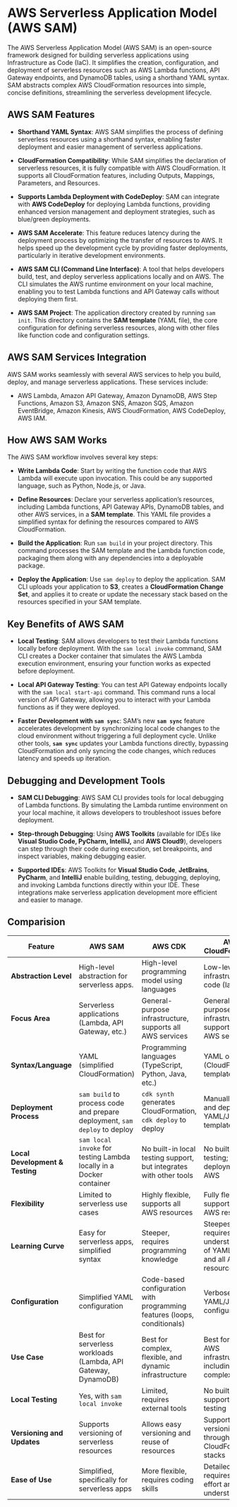 # AWS Serverless Application Model (AWS SAM)

The AWS Serverless Application Model (AWS SAM) is an open-source framework designed for building serverless applications using Infrastructure as Code (IaC). It simplifies the creation, configuration, and deployment of serverless resources such as AWS Lambda functions, API Gateway endpoints, and DynamoDB tables, using a shorthand YAML syntax. SAM abstracts complex AWS CloudFormation resources into simple, concise definitions, streamlining the serverless development lifecycle.

## AWS SAM Features

- **Shorthand YAML Syntax**: AWS SAM simplifies the process of defining serverless resources using a shorthand syntax, enabling faster deployment and easier management of serverless applications.

- **CloudFormation Compatibility**: While SAM simplifies the declaration of serverless resources, it is fully compatible with AWS CloudFormation. It supports all CloudFormation features, including Outputs, Mappings, Parameters, and Resources.

- **Supports Lambda Deployment with CodeDeploy**: SAM can integrate with **AWS CodeDeploy** for deploying Lambda functions, providing enhanced version management and deployment strategies, such as blue/green deployments.

- **AWS SAM Accelerate**: This feature reduces latency during the deployment process by optimizing the transfer of resources to AWS. It helps speed up the development cycle by providing faster deployments, particularly in iterative development environments.

- **AWS SAM CLI (Command Line Interface)**: A tool that helps developers build, test, and deploy serverless applications locally and on AWS. The CLI simulates the AWS runtime environment on your local machine, enabling you to test Lambda functions and API Gateway calls without deploying them first.

- **AWS SAM Project**: The application directory created by running `sam init`. This directory contains the **SAM template** (YAML file), the core configuration for defining serverless resources, along with other files like function code and configuration settings.

## AWS SAM Services Integration

AWS SAM works seamlessly with several AWS services to help you build, deploy, and manage serverless applications. These services include:

- AWS Lambda, Amazon API Gateway, Amazon DynamoDB, AWS Step Functions, Amazon S3, Amazon SNS, Amazon SQS, Amazon EventBridge, Amazon Kinesis, AWS CloudFormation, AWS CodeDeploy, AWS IAM.

## How AWS SAM Works

The AWS SAM workflow involves several key steps:

- **Write Lambda Code**: Start by writing the function code that AWS Lambda will execute upon invocation. This could be any supported language, such as Python, Node.js, or Java.

- **Define Resources**: Declare your serverless application’s resources, including Lambda functions, API Gateway APIs, DynamoDB tables, and other AWS services, in a **SAM template**. This YAML file provides a simplified syntax for defining the resources compared to AWS CloudFormation.

- **Build the Application**: Run `sam build` in your project directory. This command processes the SAM template and the Lambda function code, packaging them along with any dependencies into a deployable package.

- **Deploy the Application**: Use `sam deploy` to deploy the application. SAM CLI uploads your application to **S3**, creates a **CloudFormation Change Set**, and applies it to create or update the necessary stack based on the resources specified in your SAM template.

## Key Benefits of AWS SAM

- **Local Testing**: SAM allows developers to test their Lambda functions locally before deployment. With the `sam local invoke` command, SAM CLI creates a Docker container that simulates the AWS Lambda execution environment, ensuring your function works as expected before deployment.

- **Local API Gateway Testing**: You can test API Gateway endpoints locally with the `sam local start-api` command. This command runs a local version of API Gateway, allowing you to interact with your Lambda functions as if they were deployed.

- **Faster Development with `sam sync`**: SAM’s new **`sam sync`** feature accelerates development by synchronizing local code changes to the cloud environment without triggering a full deployment cycle. Unlike other tools, **`sam sync`** updates your Lambda functions directly, bypassing CloudFormation and only syncing the code changes, which reduces latency and speeds up iteration.

## Debugging and Development Tools

- **SAM CLI Debugging**: AWS SAM CLI provides tools for local debugging of Lambda functions. By simulating the Lambda runtime environment on your local machine, it allows developers to troubleshoot issues before deployment.

- **Step-through Debugging**: Using **AWS Toolkits** (available for IDEs like **Visual Studio Code, PyCharm, IntelliJ,** and **AWS Cloud9**), developers can step through their code during execution, set breakpoints, and inspect variables, making debugging easier.

- **Supported IDEs**: AWS Toolkits for **Visual Studio Code**, **JetBrains**, **PyCharm**, and **IntelliJ** enable building, testing, debugging, deploying, and invoking Lambda functions directly within your IDE. These integrations make serverless application development more efficient and easier to manage.

## Comparision

| Feature                        | AWS SAM                                      | AWS CDK                                      | AWS CloudFormation                              |
|--------------------------------|----------------------------------------------|----------------------------------------------|------------------------------------------------|
| **Abstraction Level**          | High-level abstraction for serverless apps.  | High-level programming model using languages | Low-level infrastructure as code (IaC)        |
| **Focus Area**                 | Serverless applications (Lambda, API Gateway, etc.) | General-purpose infrastructure, supports all AWS services | General-purpose infrastructure, supports all AWS services |
| **Syntax/Language**            | YAML (simplified CloudFormation)             | Programming languages (TypeScript, Python, Java, etc.) | YAML or JSON (CloudFormation templates)         |
| **Deployment Process**         | `sam build` to process code and prepare deployment, `sam deploy` to deploy | `cdk synth` generates CloudFormation, `cdk deploy` to deploy | Manually write and deploy YAML/JSON templates |
| **Local Development & Testing**| `sam local invoke` for testing Lambda locally in a Docker container | No built-in local testing support, but integrates with other tools | No built-in local testing; requires deployment to AWS |
| **Flexibility**                | Limited to serverless use cases              | Highly flexible, supports all AWS resources   | Fully flexible, supports all AWS resources     |
| **Learning Curve**             | Easy for serverless apps, simplified syntax  | Steeper, requires programming knowledge       | Steepest, requires understanding of YAML/JSON and all AWS resources |
| **Configuration**              | Simplified YAML configuration                | Code-based configuration with programming features (loops, conditionals) | Verbose YAML/JSON configuration                |
| **Use Case**                   | Best for serverless workloads (Lambda, API Gateway, DynamoDB) | Best for complex, flexible, and dynamic infrastructure | Best for any AWS infrastructure, including complex setups |
| **Local Testing**              | Yes, with `sam local invoke`                 | Limited, requires external tools             | No built-in support for local testing          |
| **Versioning and Updates**     | Supports versioning of serverless resources  | Allows easy versioning and reuse of resources | Supports versioning through CloudFormation stacks |
| **Ease of Use**                | Simplified, specifically for serverless apps | More flexible, requires coding skills         | Detailed but requires more effort and understanding |
